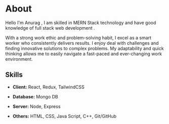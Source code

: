 # About
Hello I'm Anurag , I am skilled in MERN Stack technology and have good knowledge of full stack web development .

With a strong work ethic and problem-solving habit, I excel as a smart worker who consistently delivers results.  I enjoy deal with challenges and finding innovative solutions to complex problems. My adaptability and quick thinking allows me to easily navigate a fast-paced and ever-changing work environment.

## Skills

- **Client:** React, Redux, TailwindCSS

- **Database:** Mongo DB

- **Server:** Node, Express

- **Others:** HTML, CSS, Java Script, C++, Git/GitHub
